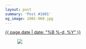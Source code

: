 ```yaml
---
layout: post
summary: 'Post #1001'
og_image: 1001-960.jpg
---
```


<p>
 <time>
  <a href="/1001">
   {{ page.date | date: "%B %-d, %Y" }}
  </a>
 </time>
 <a href="/1001">
  <figure data-taken="10/13/2019">
   <img sizes="(min-width: 700px) 50vw, calc(100vw - 2rem)" src="{{ site.assets_url }}/1001-480.jpg" srcset="{{ site.assets_url }}/1001-240.jpg 240w, {{ site.assets_url }}/1001-480.jpg 480w, {{ site.assets_url }}/1001-720.jpg 720w, {{ site.assets_url }}/1001-960.jpg 960w"/>
  </figure>
 </a>
</p>
